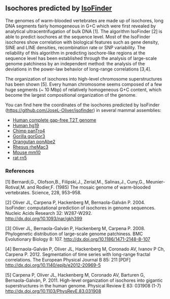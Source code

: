 ## Isochores predicted by <a href="https://github.com/JoseL-Oliver/isofinder" target="_blank" rel="noopener noreferrer">IsoFinder</a>

The genomes of warm-blooded vertebrates are made up of isochores, long DNA segments fairly homogeneous in G+C which were first revealed by analytical ultracentrifugation of bulk DNA [1]. The algorithm IsoFinder [2] is able to predict isochores at the sequence level. Most of the IsoFinder isochores show correlation with biological features such as gene density, SINE and LINE densities, recombination rate or SNP variability. The reliability of this algorithm in predicting isochore-like regions at the sequence level has been established through the analysis of large-scale genome patchiness by an independent method: the analysis of the deviations in the power-law behavior of long-range correlations [3,4].

The organization of isochores into high-level chromosome superstructures has been shown [5]. Every human chromosome seems composed of a few huge segments (~ 10 Mbp) of relatively homogeneous G+C content, which become the largest compositional organization of the genome.

You can find here the coordinates of the isochores predicted by IsoFinder (https://github.com/JoseL-Oliver/isofinder) in several mammal assemblies:

 - [Human complete gap-free T2T genome](https://github.com/JoseL-Oliver/isochores/tree/main/T2T-CHM13)
 - [Human hg19](https://genome.ucsc.edu/s/oliver/hg19)
 - [Chimp panTro4](https://genome.ucsc.edu/s/oliver/panTro4)
 - [Gorilla gorGor3](https://genome.ucsc.edu/s/oliver/gorGor3)
 - [Orangutan ponAbe2](https://genome.ucsc.edu/s/oliver/ponAbe2)
 - [Rhesus rheMac3](https://genome.ucsc.edu/s/oliver/rheMac3)
 - [Mouse mm10](https://genome.ucsc.edu/s/oliver/mm10)
 - [rat rn5](https://genome.ucsc.edu/s/oliver/rn5)

### References

[1] Bernardi,G., Olofson,B., Filipski,J., Zerial,M., Salinas,J., Cuny,G., Meunier-Rotival,M. and Rodier,F. (1985) The mosaic genome of warm-blooded vertebrates. Science, 228, 953–958.

[2] Oliver JL, Carpena P, Hackenberg M, Bernaola-Galván P. 2004. IsoFinder: computational prediction of isochores in genome sequences. Nucleic Acids Research 32: W287-W292.
http://dx.doi.org/10.1093/nar/gkh399

[3] Oliver JL, Bernaola-Galván P, Hackenberg M, Carpena P. 2008. Phylogenetic distribution of large-scale genome patchiness. BMC Evolutionary Biology 8: 107.
http://dx.doi.org/10.1186/1471-2148-8-107

[4] Bernaola-Galván P, Oliver JL, Hackenberg M, Coronado AV, Ivanov P Ch, Carpena P. 2012. Segmentation of time series with long-range fractal correlations. The European Physical Journal B 85: 211 [PDF]
http://dx.doi.org/10.1140/epjb/e2012-20969-5

[5] Carpena P, Oliver JL, Hackenberg M, Coronado AV, Barturen G, Bernaola-Galván, P. 2011.
High-level organization of isochores into gigantic superstructures in the human genome. Physical Review E 83: 031908 (1-7)
http://dx.doi.org/10.1103/PhysRevE.83.031908
